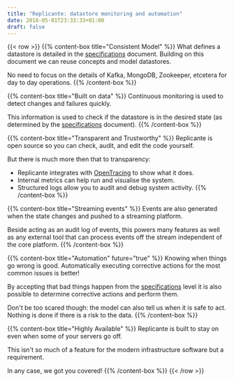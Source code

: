 ```yaml
---
title: "Replicante: datastore monitoring and automation"
date: 2018-05-01T23:33:33+01:00
draft: false
---
```


{{< row >}}
{{% content-box title="Consistent Model" %}}
What defines a datastore is detailed in the [specifications](./docs/specs/) document.
Building on this document we can reuse concepts and model datastores.

No need to focus on the details of Kafka, MongoDB, Zookeeper, etcetera for day to day operations.
{{% /content-box %}}


{{% content-box title="Built on data" %}}
Continuous monitoring is used to detect changes and failures quickly.

This information is used to check if the datastore is in the desired state
(as determined by the [specifications](./docs/specs/) document).
{{% /content-box %}}


{{% content-box title="Transparent and Trustworthy" %}}
Replicante is open source so you can check, audit, and edit the code yourself.

But there is much more then that to transparency:

  * Replicante integrates with [OpenTracing](http://opentracing.io/) to show what it does.
  * Internal metrics can help run and visualise the system.
  * Structured logs allow you to audit and debug system activity.
{{% /content-box %}}


{{% content-box title="Streaming events" %}}
Events are also generated when the state changes and pushed to a streaming platform.

Beside acting as an audit log of events, this powers many features as well as any
external tool that can process events off the stream independent of the core platform.
{{% /content-box %}}


{{% content-box title="Automation" future="true" %}}
Knowing when things go wrong is good.
Automatically executing corrective actions for the most common issues is better!

By accepting that bad things happen from the [specifications](./docs/specs/) level
it is also possible to determine corrective actions and perform them.

Don't be too scared though: the model can also tell us when it is safe to act.
Nothing is done if there is a risk to the data.
{{% /content-box %}}


{{% content-box title="Highly Available" %}}
Replicante is built to stay on even when some of your servers go off.

This isn't so much of a feature for the modern infrastructure software but a requirement.

In any case, we got you covered!
{{% /content-box %}}
{{< /row >}}
